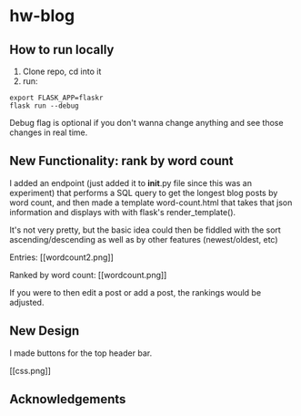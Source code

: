 # hw-blog

## How to run locally

1. Clone repo, cd into it
2. run: 

```
export FLASK_APP=flaskr
flask run --debug
```

Debug flag is optional if you don't wanna change anything and see those changes in real time. 



## New Functionality: rank by word count

I added an endpoint (just added it to __init__.py file since this was an experiment) that performs a SQL query to get the longest blog posts by word count, and then made a template word-count.html that takes that json information and displays with with flask's render_template(). 

It's not very pretty, but the basic idea could then be fiddled with the sort ascending/descending as well as by other features (newest/oldest, etc)

Entries:
[[wordcount2.png]]

Ranked by word count: 
[[wordcount.png]]

If you were to then edit a post or add a post, the rankings would be adjusted. 

## New Design

I made buttons for the top header bar. 

[[css.png]]

## Acknowledgements


